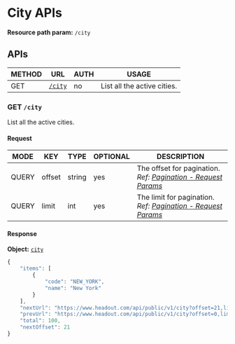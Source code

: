 # City APIs

**Resource path param:** `/city`

## APIs

METHOD | URL | AUTH | USAGE
--- | --- | --- | ---
GET | [`/city`](#GET-/city) | no | List all the active cities.

### <a name="GET-/city"></a>GET `/city`

List all the active cities.

#### Request

MODE | KEY | TYPE | OPTIONAL | DESCRIPTION
--- | --- | --- | --- | ---
QUERY | offset | string | yes | The offset for pagination. *Ref: [Pagination - Request Params](/conventions/basics.md#Pagination--Request-Params)*
QUERY | limit | int | yes | The limit for pagination. *Ref: [Pagination - Request Params](/conventions/basics.md#Pagination--Request-Params)*

#### Response

**Object:** [`city`](/object-models/common-models.md#city)

```javascript
{
	"items": [
		{
			"code": "NEW_YORK",
			"name": "New York"
		}
	],
	"nextUrl": "https://www.headout.com/api/public/v1/city?offset=21,limit=20",
	"prevUrl": "https://www.headout.com/api/public/v1/city?offset=0,limit=20",
	"total": 100,
	"nextOffset": 21
}
```
